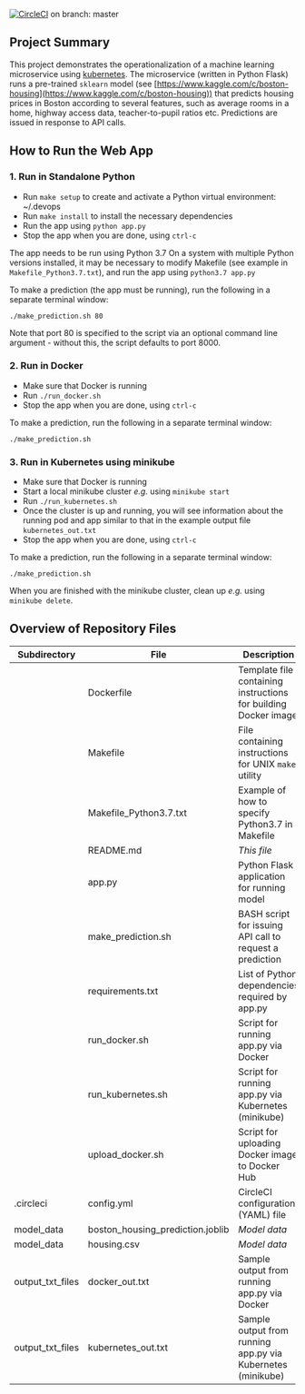 [![CircleCI](https://dl.circleci.com/status-badge/img/gh/DevOpsHiker42/ML_Kubernetes/tree/master.svg?style=svg)](https://dl.circleci.com/status-badge/redirect/gh/DevOpsHiker42/ML_Kubernetes/tree/master)  on branch: master

## Project Summary
This project demonstrates the operationalization of a machine learning microservice using [kubernetes](https://kubernetes.io/).
The microservice (written in Python Flask) runs a pre-trained ``sklearn`` model (see [https://www.kaggle.com/c/boston-housing](https://www.kaggle.com/c/boston-housing)) that predicts housing prices in Boston according to several features, such as average rooms in a home, highway access data, teacher-to-pupil ratios etc. Predictions are issued in response to API calls.

## How to Run the Web App

### 1. Run in Standalone Python
* Run `make setup` to create and activate a Python virtual environment: ~/.devops
* Run `make install` to install the necessary dependencies
* Run the app using `python app.py`
* Stop the app when you are done, using `ctrl-c`

The app needs to be run using Python 3.7
On a system with multiple Python versions installed, it may be necessary to modify Makefile (see example in ``Makefile_Python3.7.txt``), and run the app using `python3.7 app.py`

To make a prediction (the app must be running), run the following in a separate terminal window:

`./make_prediction.sh 80`

Note that port 80 is specified to the script via an optional command line argument - without this, the script defaults to port 8000.

### 2. Run in Docker
* Make sure that Docker is running
* Run `./run_docker.sh`
* Stop the app when you are done, using `ctrl-c`

To make a prediction, run the following in a separate terminal window:

`./make_prediction.sh`

### 3. Run in Kubernetes using minikube
* Make sure that Docker is running
* Start a local minikube cluster *e.g.* using `minikube start`
* Run `./run_kubernetes.sh`
* Once the cluster is up and running, you will see information about the running pod and app similar to that in the example output file ``kubernetes_out.txt``
* Stop the app when you are done, using `ctrl-c`

To make a prediction, run the following in a separate terminal window:

`./make_prediction.sh`

When you are finished with the minikube cluster, clean up *e.g.* using `minikube delete`.

## Overview of Repository Files

| **Subdirectory** | **File**                         | **Description**                                                 |
|------------------|----------------------------------|-----------------------------------------------------------------|
|                  | Dockerfile                       | Template file containing instructions for building Docker image |
|                  | Makefile                         | File containing instructions for UNIX ``make`` utility          |
|                  | Makefile_Python3.7.txt           | Example of how to specify Python3.7 in Makefile                 |
|                  | README.md                        | *This file*                                                     |
|                  | app.py                           | Python Flask application for running model                      |
|                  | make_prediction.sh               | BASH script for issuing API call to request a prediction        |
|                  | requirements.txt                 | List of Python dependencies required by app.py                  |
|                  | run_docker.sh                    | Script for running app.py via Docker                            |
|                  | run_kubernetes.sh                | Script for running app.py via Kubernetes (minikube)             |
|                  | upload_docker.sh                 | Script for uploading Docker image to Docker Hub                 |
| .circleci        | config.yml                       | CircleCI configuration (YAML) file                              |
| model_data       | boston_housing_prediction.joblib | *Model data*                                                    |
| model_data       | housing.csv                      | *Model data*                                                    |
| output_txt_files | docker_out.txt                   | Sample output from running app.py via Docker                    |
| output_txt_files | kubernetes_out.txt               | Sample output from running app.py via Kubernetes (minikube)     |

<End of README>
